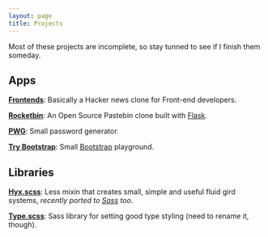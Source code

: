 ```yaml
---
layout: page
title: Projects
---
```


<p class="message">Most of these projects are incomplete, so stay tunned to see if I finish them someday.</p>

## Apps

**[Frontends](http://www.frontends.org)**: Basically a Hacker news clone for Front-end developers.

**[Rocketbin](http://rocketb.in/)**: An Open Source Pastebin clone built with [Flask](http://flask.pocoo.org).

**[PWG](http://thinkxl.github.io/pwg/)**: Small password generator.

**[Try Bootstrap](http://trybootstrap.net/)**: Small [Bootstrap](http://getbootstrap.com/) playground.

## Libraries

**[Hyx.scss](http://thinkxl.github.io/hyx.less/)**: Less mixin that creates small, simple and useful fluid gird systems, *recently ported to [Sass](https://github.com/thinkxl/hyx.scss) too*.

**[Type.scss](https://github.com/thinkxl/type)**: Sass library for setting good type styling (need to rename it, though).
